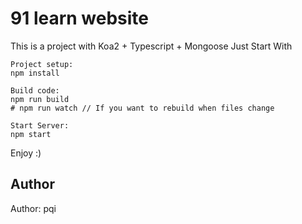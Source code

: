 # 91 learn website 
This is a project with Koa2 + Typescript + Mongoose 
Just Start With 
```shell
Project setup: 
npm install

Build code:
npm run build
# npm run watch // If you want to rebuild when files change

Start Server:
npm start
```

Enjoy :)  

## Author
Author: pqi